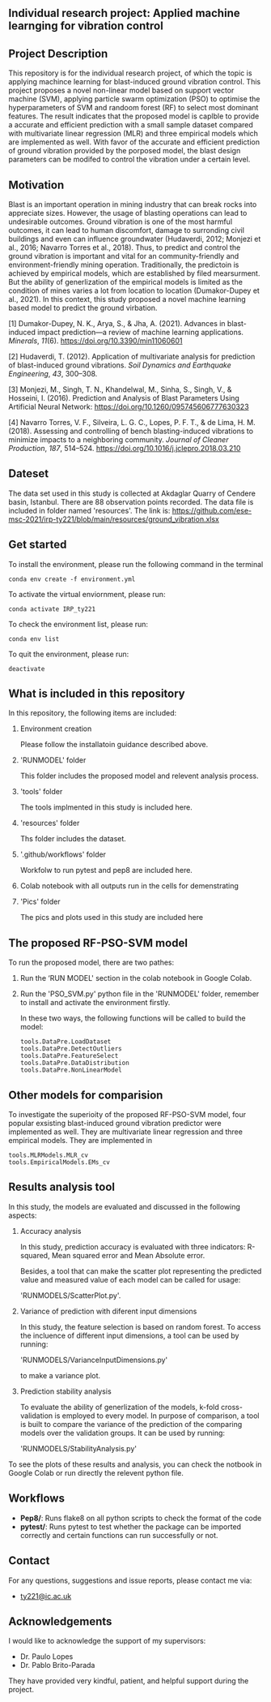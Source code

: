 ## Individual research project: Applied machine learnging for vibration control

## Project Description

This repository is for the individual research project, of which the topic is applying machince learning for blast-induced ground vibration control. This project proposes a novel non-linear model based on support vector machine (SVM), applying particle swarm optimization (PSO) to optimise the hyperparameters of SVM and randoom forest (RF) to select most dominant features. The result indicates that the proposed model is caplble to provide a accurate and efficient prediction with a small sample dataset compared with multivariate linear regression (MLR) and three empirical models which are implemented as well. With favor of the accurate and efficient prediction of ground vibration provided by the porposed model, the blast design parameters can be modifed to control the vibration under a certain level. 

## Motivation

Blast is an important operation in mining industry that can break rocks into appreciate sizes. However, the usage of blasting operations can lead to undesirable outcomes. Ground vibration is one of the most harmful outcomes, it can lead to human discomfort, damage to surronding civil buildings and even can influence groundwater (Hudaverdi, 2012; Monjezi et al., 2016; Navarro Torres et al., 2018). Thus, to predict and control the ground vibration is important and vital for an community-friendly and environment-friendly mining operation. Traditionally, the predictoin is achieved by empirical models, which are established by filed mearsurment. But the ability of generlization of the empirical models is limited as the condition of mines varies a lot from location to location (Dumakor-Dupey et al., 2021). In this context, this study proposed a novel machine learning based model to predict the ground virbation. 

[1] Dumakor-Dupey, N. K., Arya, S., & Jha, A. (2021). Advances in blast-induced impact prediction—a review of machine learning applications. *Minerals*, *11*(6). https://doi.org/10.3390/min11060601

[2] Hudaverdi, T. (2012). Application of multivariate analysis for prediction of blast-induced ground vibrations. *Soil Dynamics and Earthquake Engineering*, *43*, 300–308.

[3] Monjezi, M., Singh, T. N., Khandelwal, M., Sinha, S., Singh, V., & Hosseini, I. (2016). Prediction and Analysis of Blast Parameters Using Artificial Neural Network: https://doi.org/10.1260/095745606777630323

[4] Navarro Torres, V. F., Silveira, L. G. C., Lopes, P. F. T., & de Lima, H. M. (2018). Assessing and controlling of bench blasting-induced vibrations to minimize impacts to a neighboring community. *Journal of Cleaner Production*, *187*, 514–524. https://doi.org/10.1016/j.jclepro.2018.03.210

## Dateset

The data set used in this study is collected at Akdaglar Quarry of Cendere basin, Istanbul. There are 88 observation points recorded. The data file is included in folder named 'resources'. The link is: https://github.com/ese-msc-2021/irp-ty221/blob/main/resources/ground_vibration.xlsx

## Get started 

To install the environment, please run the following command in the terminal

```
conda env create -f environment.yml
```

To activate the virtual enviornment, please run:

```
conda activate IRP_ty221
```

To check the environment list, please run:

```
conda env list
```

To quit the environment, please run:

```
deactivate
```



## What is included in this repository

In this repository, the following items are included: 

1. Environment creation

   Please follow the installatoin guidance described above.

2. 'RUNMODEL' folder

   This folder includes the proposed model and relevent analysis process.

3. 'tools' folder 

   The tools implmented in this study is included here.

4. 'resources' folder

   Ths folder includes the dataset.

5. '.github/workflows' folder

   Workfolw to run pytest and pep8 are included here.

6. Colab notebook with all outputs run in the cells for demenstrating

7. 'Pics' folder 

   The pics and plots used in this study are included here



## The proposed RF-PSO-SVM model

To run the proposed model, there are two pathes: 

1. Run the ‘RUN MODEL' section in the colab notebook in Google Colab.

2. Run the 'PSO_SVM.py' python file in the 'RUNMODEL' folder, remember to install and activate the environment firstly.

   In these two ways, the following functions will be called to build the model:

   ```
   tools.DataPre.LoadDataset
   tools.DataPre.DetectOutliers
   tools.DataPre.FeatureSelect
   tools.DataPre.DataDistribution
   tools.DataPre.NonLinearModel
   ```

## Other models for comparision

To investigate the superioity of the proposed RF-PSO-SVM model, four popular exsisting blast-induced ground vibration predictor were implemented as well.  They are multivariate linear regression and three empirical models. They are implemented in 

```
tools.MLRModels.MLR_cv
tools.EmpiricalModels.EMs_cv
```

## Results analysis tool

In this study, the models are evaluated and discussed in the following aspects:

1. Accuracy analysis

   In this study, prediction accuracy is evaluated with three indicators: R-squared, Mean squared error and Mean Absolute error.

   Besides, a tool that can make the scatter plot representing the predicted value and measured value of each model can be called for usage:

   'RUNMODELS/ScatterPlot.py'.

2. Variance of prediction with diferent input dimensions

   In this study, the feature selection is based on random forest. To access the incluence of different input dimensions, a tool can be used by running: 

   'RUNMODELS/VarianceInputDimensions.py'

   to make a variance plot. 

3. Prediction stability analysis

   To evaluate the ability of generlization of the models, k-fold cross-validation is employed to every model. In purpose of comparison, a tool is built to compare the variance of the prediction of the comparing models over the validation groups. It can be used by running:

   'RUNMODELS/StabilityAnalysis.py'

To see the plots of these results and analysis, you can check the notbook in Google Colab or run directly the relevent python file.

## Workflows

- **Pep8/**: Runs flake8 on all python scripts to check the format of the code 
- **pytest/**: Runs pytest to test whether the package can be imported correctly and certain functions can run successfully or not.

## Contact

For any questions, suggestions and issue reports, please contact me via:

- ty221@ic.ac.uk

## Acknowledgements

I would like to acknowledge the support of my supervisors:

- Dr. Paulo Lopes
- Dr. Pablo Brito-Parada

They have provided very kindful, patient, and helpful support during the project. 



